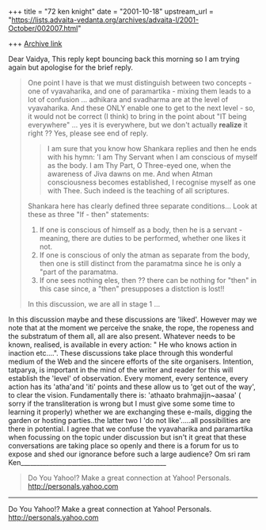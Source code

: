 +++
title = "72 ken knight"
date = "2001-10-18"
upstream_url = "https://lists.advaita-vedanta.org/archives/advaita-l/2001-October/002007.html"

+++
[Archive link](https://lists.advaita-vedanta.org/archives/advaita-l/2001-October/002007.html)

Dear Vaidya,
This reply kept bouncing back this morning so I am
trying again but apologise for the brief reply.
>  One point I have is that we must distinguish
> between two concepts -
> one of vyavaharika, and one of paramartika - mixing
> them leads to a lot
> of confusion ... adhikara and svadharma are at the
> level of
> vyavaharika. And these ONLY enable one to get to the
> next level - so,
> it would not be correct (I think) to bring in the
> point about "IT being
> everywhere" ... yes it is everywhere, but we don't
> actually **realize**
> it right ??
Yes, please see end of reply.
>
> > I am sure that you know how Shankara replies and
> then
> > he ends with his hymn:
> > 'I am Thy Servant when I am conscious of myself as
> the
> > body.  I am Thy Part, O Three-eyed one, when the
> > awareness of Jiva dawns on me. And when Atman
> > consciousness becomes established, I recognise
> myself
> > as one with Thee. Such indeed is the teaching of
> all
> > scriptures.
>
>  Shankara here has clearly defined three separate
> conditions... Look at
> these as three "If - then" statements:
> 1) If one is conscious of himself as a body, then he
> is a servant -
> meaning, there are duties to be performed, whether
> one likes it not.
> 2) If one is conscious of only the atman as separate
> from the body,
> then one is still distinct from the paramatma since
> he is only a "part
> of the paramatma.
> 3) If one sees nothing eles, then ?? there can be
> nothing for "then" in
> this case since, a "then" presupposes a distction is
> lost!!
>
> In this discussion, we are all in stage 1 ...

In this discussion maybe and these discussions are
'liked'. However may we note that at the moment we
perceive the snake, the rope, the ropeness and the
substratum of them all, all are also present. Whatever
needs to be known, realised, is available in every
action: " He who knows action in inaction etc....".
These discussions take place through this wonderful
medium of the Web and the sincere efforts of the site
organisers. Intention, tatparya, is important in the
mind of the writer and reader for this will establish
the 'level' of observation. Every moment, every
sentence, every action has its 'atha'and  'iti' points
and these allow us to 'get out of the way', to clear
the vision.  Fundamentally there is:
'athaato brahmajijn~aasaa'  ( sorry if the
transliteration is wrong but I must give some some
time to learning it properly) whether we are
exchanging these e-mails, digging the garden or
hosting parties..the latter two I 'do not
like'.....all possibilities are there in potential.
I agree that we confuse the vyavaharika and
paramartika when focussing on the topic under
discussion but isn't it great that these conversations
are taking place so openly and there is a forum for us
to expose and shed our ignorance before such a large
audience?
Om sri ram
Ken______________________________________________
> Do You Yahoo!?
> Make a great connection at Yahoo! Personals.
> http://personals.yahoo.com


__________________________________________________
Do You Yahoo!?
Make a great connection at Yahoo! Personals.
http://personals.yahoo.com

